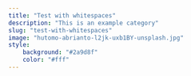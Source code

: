 ```yaml
---
title: "Test with whitespaces"
description: "This is an example category"
slug: "test-with-whitespaces"
image: "hutomo-abrianto-l2jk-uxb1BY-unsplash.jpg"
style:
    background: "#2a9d8f"
    color: "#fff"
---
```

